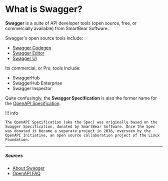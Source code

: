 # What is Swagger?

**Swagger** is a suite of API developer tools (open source, free, or commercially available) from SmartBear Software.

Swagger's open source tools include:

- [Swagger Codegen](https://swagger.io/tools/swagger-codegen/)
- [Swagger Editor](https://swagger.io/tools/swagger-editor/)
- [Swagger UI](https://swagger.io/tools/swagger-ui/)

Its commercial, or Pro, tools include:

- SwaggerHub
- SwaggerHub Enterprise
- Swagger Inspector

Quite confusingly, the **Swagger Specification** is also the former name for the [OpenAPI Specification](https://spec.openapis.org/).

!!! info

    The OpenAPI Specification (aka the Spec) was originally based on the Swagger Specification, donated by SmartBear Software. Once the Spec was donated it became a separate project in 2016, overseen by the OpenAPI Initiative, an open source collaboration project of the Linux Foundation.

***

##### Sources
- [About Swagger](https://swagger.io/about/)
- [OpenAPI FAQ](https://www.openapis.org/faq)